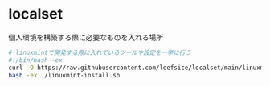 # localset

個人環境を構築する際に必要なものを入れる場所

```bash
# linuxmintで開発する際に入れているツールや設定を一挙に行う
#!/bin/bash -ex
curl -O https://raw.githubusercontent.com/leefsice/localset/main/linuxmint-install.sh
bash -ex ./linuxmint-install.sh
```
